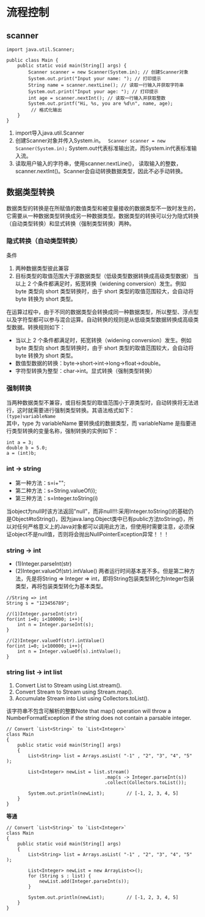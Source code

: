 # 流程控制     
## scanner
```
import java.util.Scanner;

public class Main {
    public static void main(String[] args) {
        Scanner scanner = new Scanner(System.in); // 创建Scanner对象
        System.out.print("Input your name: "); // 打印提示
        String name = scanner.nextLine(); // 读取一行输入并获取字符串
        System.out.print("Input your age: "); // 打印提示
        int age = scanner.nextInt(); // 读取一行输入并获取整数
        System.out.printf("Hi, %s, you are %d\n", name, age);
         // 格式化输出
    }
}
```
1. import导入java.util.Scanner
2. 创建Scanner对象并传入System.in。
` Scanner scanner = new Scanner(System.in);`
System.out代表标准输出流，而System.in代表标准输入流。
3. 读取用户输入的字符串，使用scanner.nextLine()，
读取输入的整数，scanner.nextInt()。Scanner会自动转换数据类型，因此不必手动转换。
## 数据类型转换
数据类型的转换是在所赋值的数值类型和被变量接收的数据类型不一致时发生的，它需要从一种数据类型转换成另一种数据类型。数据类型的转换可以分为隐式转换（自动类型转换）和显式转换（强制类型转换）两种。

### 隐式转换（自动类型转换）
条件<br>
1. 两种数据类型彼此兼容
2. 目标类型的取值范围大于源数据类型（低级类型数据转换成高级类型数据）
当以上 2 个条件都满足时，拓宽转换（widening conversion）发生。例如 byte 类型向 short 类型转换时，由于 short 类型的取值范围较大，会自动将 byte 转换为 short 类型。

在运算过程中，由于不同的数据类型会转换成同一种数据类型，所以整型、浮点型以及字符型都可以参与混合运算。自动转换的规则是从低级类型数据转换成高级类型数据。转换规则如下：<br>
* 当以上 2 个条件都满足时，拓宽转换（widening conversion）发生。例如 byte 类型向 short 类型转换时，由于 short 类型的取值范围较大，会自动将 byte 转换为 short 类型。
* 数值型数据的转换：byte→short→int→long→float→double。
* 字符型转换为整型：char→int。显式转换（强制类型转换）
### 强制转换
当两种数据类型不兼容，或目标类型的取值范围小于源类型时，自动转换将无法进行，这时就需要进行强制类型转换。其语法格式如下：<br>
`(type)variableName`<br>
其中，type 为 variableName 要转换成的数据类型，而 variableName 是指要进行类型转换的变量名称，强制转换的实例如下：<br>
```
int a = 3;
double b = 5.0;
a = (int)b;
```

### int -> string
* 第一种方法：s=i+"";
* 第二种方法：s=String.valueOf(i);
* 第三种方法：s=Integer.toString(i)

当object为null时该方法返回"null"，而非null!!!:采用Integer.toString()的基础仍是Object#toString()，因为java.lang.Object类中已有public方法toString()，所以对任何严格意义上的Java对象都可以调用此方法，但使用时需要注意，必须保证object不是null值，否则将会抛出NullPointerException异常！！！
### string -> int
- (1)Integer.parseInt(str)	
- (2)Integer.valueOf(str).intValue()
两者运行时间基本差不多。但是第二种方法，先是将String => Integer => int，即将String包装类型转化为Integer包装类型，再将包装类型转化为基本类型。

```
//String => int
String s = "123456789";
 
//(1)Integer.parseInt(str)		
for(int i=0; i<100000; i++){
	int n = Integer.parseInt(s);
}

//(2)Integer.valueOf(str).intValue()
for(int i=0; i<100000; i++){
	int n = Integer.valueOf(s).intValue();
}
```

### string list -> int list
1. Convert List<String> to Stream<String> using List.stream(). 
2. Convert Stream<String> to Stream<Integer> using Stream.map().
3. Accumulate Stream<Integer> into List<Integer> using Collectors.toList().

该字符串不包含可解析的整数Note that map() operation will throw a NumberFormatException if the string does not contain a parsable integer.

``` 
// Convert `List<String>` to `List<Integer>`
class Main
{
    public static void main(String[] args)
    {
        List<String> list = Arrays.asList( "-1" , "2", "3", "4", "5" );
 
        List<Integer> newList = list.stream()
                                    .map(s -> Integer.parseInt(s))
                                    .collect(Collectors.toList());
 
        System.out.println(newList);        // [-1, 2, 3, 4, 5]
    }
}
```

**等通**<br>
```
// Convert `List<String>` to `List<Integer>`
class Main
{
    public static void main(String[] args)
    {
        List<String> list = Arrays.asList( "-1" , "2", "3", "4", "5" );
 
        List<Integer> newList = new ArrayList<>();
        for (String s : list) {
            newList.add(Integer.parseInt(s));
        }
 
        System.out.println(newList);        // [-1, 2, 3, 4, 5]
    }
}
```